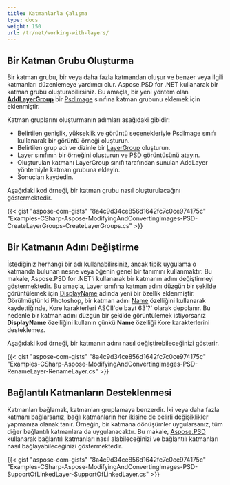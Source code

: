 ```yaml
---
title: Katmanlarla Çalışma
type: docs
weight: 150
url: /tr/net/working-with-layers/
---
```


## **Bir Katman Grubu Oluşturma**
Bir katman grubu, bir veya daha fazla katmandan oluşur ve benzer veya ilgili katmanları düzenlemeye yardımcı olur. Aspose.PSD for .NET kullanarak bir katman grubu oluşturabilirsiniz. Bu amaçla, bir yeni yöntem olan [**AddLayerGroup**](https://reference.aspose.com/net/psd/aspose.psd.fileformats.psd/psdimage/methods/addlayergroup) bir [PsdImage](https://reference.aspose.com/net/psd/aspose.psd.fileformats.psd/psdimage) sınıfına katman grubunu eklemek için eklenmiştir.

Katman gruplarını oluşturmanın adımları aşağıdaki gibidir:
- Belirtilen genişlik, yükseklik ve görüntü seçenekleriyle PsdImage sınıfı kullanarak bir görüntü örneği oluşturun.
- Belirtilen grup adı ve dizinle bir [LayerGroup](https://reference.aspose.com/net/psd/aspose.psd.fileformats.psd/layers/layergroup) oluşturun.
- Layer sınıfının bir örneğini oluşturun ve PSD görüntüsünü atayın.
- Oluşturulan katmanı LayerGroup sınıfı tarafından sunulan AddLayer yöntemiyle katman grubuna ekleyin.
- Sonuçları kaydedin.

Aşağıdaki kod örneği, bir katman grubu nasıl oluşturulacağını göstermektedir.

{{< gist "aspose-com-gists" "8a4c9d34ce856d1642fc7c0ce974175c" "Examples-CSharp-Aspose-ModifyingAndConvertingImages-PSD-CreateLayerGroups-CreateLayerGroups.cs" >}}


## **Bir Katmanın Adını Değiştirme**
İstediğiniz herhangi bir adı kullanabilirsiniz, ancak tipik uygulama o katmanda bulunan nesne veya öğenin genel bir tanımını kullanmaktır. Bu makale, Aspose.PSD for .NET'i kullanarak bir katmanın adını değiştirmeyi göstermektedir. Bu amaçla, Layer sınıfına katman adını düzgün bir şekilde görüntülemek için [DisplayName](https://reference.aspose.com/psd/net/aspose.psd.fileformats.psd/layers/layer/properties/displayname) adında yeni bir özellik eklenmiştir. Görülmüştür ki Photoshop, bir katman adını [Name](https://reference.aspose.com/psd/net/aspose.psd.fileformats.psd/layers/layer/properties/name) özelliğini kullanarak kaydettiğinde, Kore karakterleri ASCII'de bayt 63'?' olarak depolanır. Bu nedenle bir katman adını düzgün bir şekilde görüntülemek istiyorsanız **DisplayName** özelliğini kullanın çünkü **Name** özelliği Kore karakterlerini desteklemez.

Aşağıdaki kod örneği, bir katmanın adını nasıl değiştirebileceğinizi gösterir.

{{< gist "aspose-com-gists" "8a4c9d34ce856d1642fc7c0ce974175c" "Examples-CSharp-Aspose-ModifyingAndConvertingImages-PSD-RenameLayer-RenameLayer.cs" >}}

## **Bağlantılı Katmanların Desteklenmesi**
Katmanları bağlamak, katmanları gruplamaya benzerdir. İki veya daha fazla katmanı bağlarsanız, bağlı katmanların her ikisine de belirli değişiklikler yapmanıza olanak tanır. Örneğin, bir katmana dönüşümler uygularsanız, tüm diğer bağlantılı katmanlara da uygulanacaktır. Bu makale, [Aspose.PSD](https://products.aspose.com/psd) kullanarak bağlantılı katmanları nasıl alabileceğinizi ve bağlantılı katmanları nasıl bağlayabileceğinizi göstermektedir.

{{< gist "aspose-com-gists" "8a4c9d34ce856d1642fc7c0ce974175c" "Examples-CSharp-Aspose-ModifyingAndConvertingImages-PSD-SupportOfLinkedLayer-SupportOfLinkedLayer.cs" >}}
